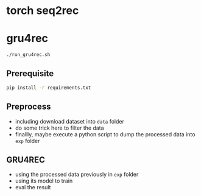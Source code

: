 # torch seq2rec
# gru4rec

```bash
./run_gru4rec.sh
```


## Prerequisite

```bash
pip install -r requirements.txt
```

## Preprocess

* including download dataset into `data` folder
* do some trick here to filter the data
* finallly, maybe execute a python script to dump the processed data into `exp` folder

## GRU4REC

* using the processed data previously in `exp` folder
* using its model to train
* eval the result


